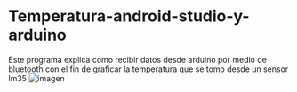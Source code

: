 # Temperatura-android-studio-y-arduino
Este programa explica como recibir datos desde arduino por medio de bluetooth con el fin de graficar la temperatura que se tomo desde un sensor lm35
![imagen](https://user-images.githubusercontent.com/66834393/89251933-ec780a00-d5dd-11ea-8684-6fdca5dcdfde.png)

